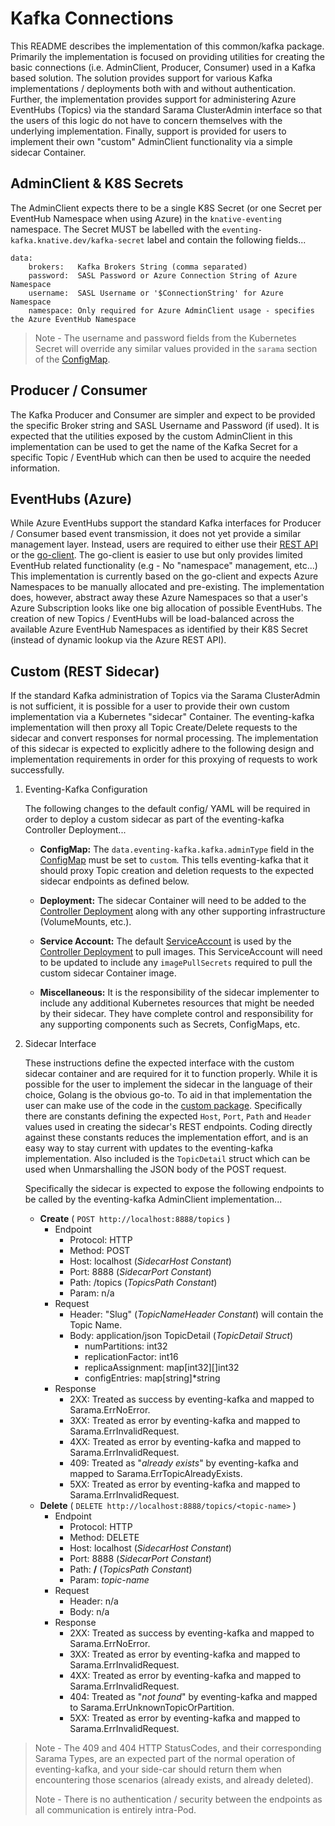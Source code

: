 # Kafka Connections

This README describes the implementation of this common/kafka package. Primarily
the implementation is focused on providing utilities for creating the basic
connections (i.e. AdminClient, Producer, Consumer) used in a Kafka based
solution. The solution provides support for various Kafka implementations /
deployments both with and without authentication. Further, the implementation
provides support for administering Azure EventHubs (Topics) via the standard
Sarama ClusterAdmin interface so that the users of this logic do not have to
concern themselves with the underlying implementation. Finally, support is
provided for users to implement their own "custom" AdminClient functionality via
a simple sidecar Container.

## AdminClient & K8S Secrets

The AdminClient expects there to be a single K8S Secret (or one Secret per
EventHub Namespace when using Azure) in the `knative-eventing` namespace. The
Secret MUST be labelled with the `eventing-kafka.knative.dev/kafka-secret` label
and contain the following fields...

```
data:
    brokers:   Kafka Brokers String (comma separated)
    password:  SASL Password or Azure Connection String of Azure Namespace
    username:  SASL Username or '$ConnectionString' for Azure Namespace
    namespace: Only required for Azure AdminClient usage - specifies the Azure EventHub Namespace
```

> Note - The username and password fields from the Kubernetes Secret will
> override any similar values provided in the `sarama` section of the
> [ConfigMap](../../../../../config/channel/distributed/300-eventing-kafka-configmap.yaml).

## Producer / Consumer

The Kafka Producer and Consumer are simpler and expect to be provided the
specific Broker string and SASL Username and Password (if used). It is expected
that the utilities exposed by the custom AdminClient in this implementation can
be used to get the name of the Kafka Secret for a specific Topic / EventHub
which can then be used to acquire the needed information.

## EventHubs (Azure)

While Azure EventHubs support the standard Kafka interfaces for Producer /
Consumer based event transmission, it does not yet provide a similar management
layer. Instead, users are required to either use their
[REST API](https://docs.microsoft.com/en-us/rest/api/eventhub/) or the
[go-client](https://github.com/Azure/azure-event-hubs-go/tree/master). The
go-client is easier to use but only provides limited EventHub related
functionality (e.g - No "namespace" management, etc...) This implementation is
currently based on the go-client and expects Azure Namespaces to be manually
allocated and pre-existing. The implementation does, however, abstract away
these Azure Namespaces so that a user's Azure Subscription looks like one big
allocation of possible EventHubs. The creation of new Topics / EventHubs will be
load-balanced across the available Azure EventHub Namespaces as identified by
their K8S Secret (instead of dynamic lookup via the Azure REST API).

## Custom (REST Sidecar)

If the standard Kafka administration of Topics via the Sarama ClusterAdmin is
not sufficient, it is possible for a user to provide their own custom
implementation via a Kubernetes "sidecar" Container. The eventing-kafka
implementation will then proxy all Topic Create/Delete requests to the sidecar
and convert responses for normal processing. The implementation of this sidecar
is expected to explicitly adhere to the following design and implementation
requirements in order for this proxying of requests to work successfully.

1. Eventing-Kafka Configuration

   The following changes to the default config/ YAML will be required in order
   to deploy a custom sidecar as part of the eventing-kafka Controller
   Deployment...

   - **ConfigMap:** The `data.eventing-kafka.kafka.adminType` field in the
     [ConfigMap](../../../../../config/channel/distributed/300-eventing-kafka-configmap.yaml)
     must be set to `custom`. This tells eventing-kafka that it should proxy
     Topic creation and deletion requests to the expected sidecar endpoints as
     defined below.

   - **Deployment:** The sidecar Container will need to be added to the
     [Controller Deployment](../../../../../config/channel/distributed/500-controller-deployment.yaml)
     along with any other supporting infrastructure (VolumeMounts, etc.).

   - **Service Account:** The default
     [ServiceAccount](../../../../../config/channel/distributed/100-controller-serviceaccount.yaml)
     is used by the
     [Controller Deployment](../../../../../config/channel/distributed/500-controller-deployment.yaml)
     to pull images. This ServiceAccount will need to be updated to include any
     `imagePullSecrets` required to pull the custom sidecar Container image.

   - **Miscellaneous:** It is the responsibility of the sidecar implementer to
     include any additional Kubernetes resources that might be needed by their
     sidecar. They have complete control and responsibility for any supporting
     components such as Secrets, ConfigMaps, etc.

1. Sidecar Interface

   These instructions define the expected interface with the custom sidecar
   container and are required for it to function properly. While it is possible
   for the user to implement the sidecar in the language of their choice, Golang
   is the obvious go-to. To aid in that implementation the user can make use of
   the code in the [custom package](admin/custom). Specifically there are
   constants defining the expected `Host`, `Port`, `Path` and `Header` values
   used in creating the sidecar's REST endpoints. Coding directly against these
   constants reduces the implementation effort, and is an easy way to stay
   current with updates to the eventing-kafka implementation. Also included is
   the `TopicDetail` struct which can be used when Unmarshalling the JSON body
   of the POST request.

   Specifically the sidecar is expected to expose the following endpoints to be
   called by the eventing-kafka AdminClient implementation...

   - **Create** ( `POST http://localhost:8888/topics` )
     - Endpoint
       - Protocol: HTTP
       - Method: POST
       - Host: localhost (_SidecarHost Constant_)
       - Port: 8888 (_SidecarPort Constant_)
       - Path: /topics (_TopicsPath Constant_)
       - Param: n/a
     - Request
       - Header: "Slug" (_TopicNameHeader Constant_) will contain the Topic
         Name.
       - Body: application/json TopicDetail (_TopicDetail Struct_)
         - numPartitions: int32
         - replicationFactor: int16
         - replicaAssignment: map[int32][]int32
         - configEntries: map[string]\*string
     - Response
       - 2XX: Treated as success by eventing-kafka and mapped to
         Sarama.ErrNoError.
       - 3XX: Treated as error by eventing-kafka and mapped to
         Sarama.ErrInvalidRequest.
       - 4XX: Treated as error by eventing-kafka and mapped to
         Sarama.ErrInvalidRequest.
       - 409: Treated as "_already exists_" by eventing-kafka and mapped to
         Sarama.ErrTopicAlreadyExists.
       - 5XX: Treated as error by eventing-kafka and mapped to
         Sarama.ErrInvalidRequest.
   - **Delete** ( `DELETE http://localhost:8888/topics/<topic-name>` )
     - Endpoint
       - Protocol: HTTP
       - Method: DELETE
       - Host: localhost (_SidecarHost Constant_)
       - Port: 8888 (_SidecarPort Constant_)
       - Path: **/** (_TopicsPath Constant_)
       - Param: _topic-name_
     - Request
       - Header: n/a
       - Body: n/a
     - Response
       - 2XX: Treated as success by eventing-kafka and mapped to
         Sarama.ErrNoError.
       - 3XX: Treated as error by eventing-kafka and mapped to
         Sarama.ErrInvalidRequest.
       - 4XX: Treated as error by eventing-kafka and mapped to
         Sarama.ErrInvalidRequest.
       - 404: Treated as "_not found_" by eventing-kafka and mapped to
         Sarama.ErrUnknownTopicOrPartition.
       - 5XX: Treated as error by eventing-kafka and mapped to
         Sarama.ErrInvalidRequest.

> Note - The 409 and 404 HTTP StatusCodes, and their corresponding Sarama Types,
> are an expected part of the normal operation of eventing-kafka, and your
> side-car should return them when encountering those scenarios (already exists,
> and already deleted).
>
> Note - There is no authentication / security between the endpoints as all
> communication is entirely intra-Pod.

